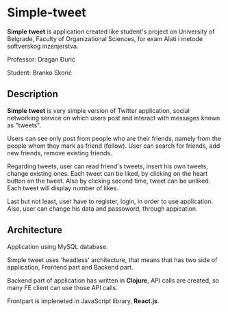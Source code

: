 # Simple-tweet

**Simple tweet** is application created like student's project on University of Belgrade, Faculty of Organizational Sciences, 
for exam Alati i metode softverskog inzenjerstva.

Professor: Dragan Đurić

Student: Branko Skorić 

## Description
**Simple tweet** is very simple version of Twitter application, social networking service on which users post and 
interact with messages known as "tweets". 

Users can see only post from people who are their friends, namely from the people whom they mark as friend (follow).
User can search for friends, add new friends, remove existing friends.

Regarding tweets, user can read friend's tweets, insert his own tweets, change existing ones.
Each tweet can be liked, by clicking on the heart button on the tweet. Also by clicking second time, tweet can be unliked.
Each tweet will display number of likes.

Last but not least, user have to register, login, in order to use application.
Also, user can change his data and passoword, through appication.

## Architecture

Application using MySQL database.

Simple tweet uses 'headless' architecture, that means that has two side of application, Frontend part and Backend part.

Backend part of application has written in **Clojure**, API calls are created, so many FE client can use those API calls.

Frontpart is impleneted in JavaScript library, **React.js**.

